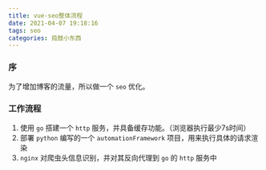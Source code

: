 ```yaml
---
title: vue-seo整体流程
date: 2021-04-07 19:18:16
tags: seo
categories: 捣鼓小东西
---
```


### 序

为了增加博客的流量，所以做一个 `seo` 优化。


### 工作流程

1. 使用 `go` 搭建一个 `http` 服务，并具备缓存功能。（浏览器执行最少7s时间）
2. 部署 `python` 编写的一个 `automationFramework` 项目，用来执行具体的请求渲染
3. `nginx` 对爬虫头信息识别，并对其反向代理到 `go` 的 `http` 服务中

